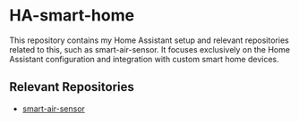 # HA-smart-home
This repository contains my Home Assistant setup and relevant repositories related to this, such as smart-air-sensor. It focuses exclusively on the Home Assistant configuration and integration with custom smart home devices.

## Relevant Repositories
- [smart-air-sensor](https://github.com/mikoa001/smart-air-sensor)
